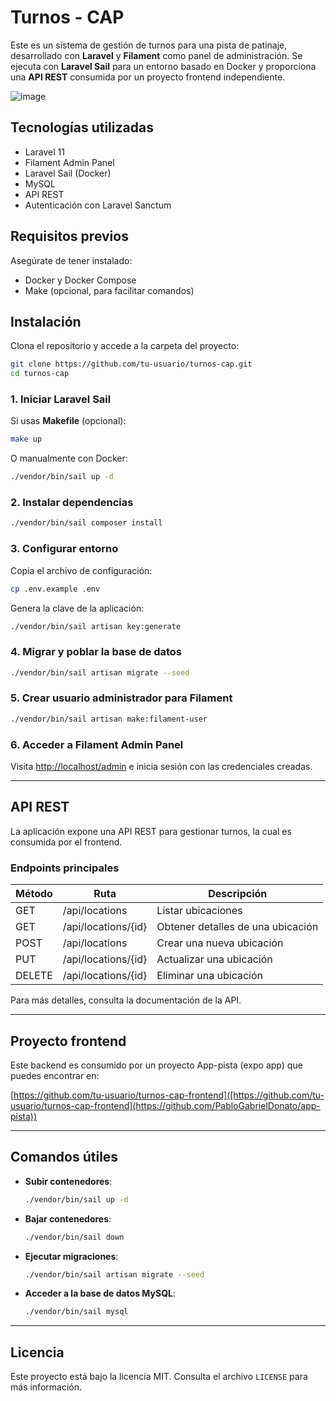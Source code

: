 # Turnos - CAP

Este es un sistema de gestión de turnos para una pista de patinaje, desarrollado con **Laravel** y **Filament** como panel de administración. Se ejecuta con **Laravel Sail** para un entorno basado en Docker y proporciona una **API REST** consumida por un proyecto frontend independiente.

![image](https://github.com/user-attachments/assets/3327316b-57be-49ab-acc1-6619677ee485)


## Tecnologías utilizadas

- Laravel 11
- Filament Admin Panel
- Laravel Sail (Docker)
- MySQL
- API REST
- Autenticación con Laravel Sanctum

## Requisitos previos

Asegúrate de tener instalado:

- Docker y Docker Compose
- Make (opcional, para facilitar comandos)

## Instalación

Clona el repositorio y accede a la carpeta del proyecto:

```sh
git clone https://github.com/tu-usuario/turnos-cap.git
cd turnos-cap
```

### 1. Iniciar Laravel Sail

Si usas **Makefile** (opcional):
```sh
make up
```

O manualmente con Docker:
```sh
./vendor/bin/sail up -d
```

### 2. Instalar dependencias

```sh
./vendor/bin/sail composer install
```

### 3. Configurar entorno

Copia el archivo de configuración:
```sh
cp .env.example .env
```
Genera la clave de la aplicación:
```sh
./vendor/bin/sail artisan key:generate
```

### 4. Migrar y poblar la base de datos

```sh
./vendor/bin/sail artisan migrate --seed
```

### 5. Crear usuario administrador para Filament

```sh
./vendor/bin/sail artisan make:filament-user
```

### 6. Acceder a Filament Admin Panel

Visita [http://localhost/admin](http://localhost/admin) e inicia sesión con las credenciales creadas.

---

## API REST

La aplicación expone una API REST para gestionar turnos, la cual es consumida por el frontend.

### Endpoints principales

| Método | Ruta | Descripción |
|--------|------|-------------|
| GET | /api/locations | Listar ubicaciones |
| GET | /api/locations/{id} | Obtener detalles de una ubicación |
| POST | /api/locations | Crear una nueva ubicación |
| PUT | /api/locations/{id} | Actualizar una ubicación |
| DELETE | /api/locations/{id} | Eliminar una ubicación |

Para más detalles, consulta la documentación de la API.

---

## Proyecto frontend

Este backend es consumido por un proyecto App-pista (expo app) que puedes encontrar en:

[https://github.com/tu-usuario/turnos-cap-frontend]([https://github.com/tu-usuario/turnos-cap-frontend](https://github.com/PabloGabrielDonato/app-pista))

---

## Comandos útiles

- **Subir contenedores**:
  ```sh
  ./vendor/bin/sail up -d
  ```
- **Bajar contenedores**:
  ```sh
  ./vendor/bin/sail down
  ```
- **Ejecutar migraciones**:
  ```sh
  ./vendor/bin/sail artisan migrate --seed
  ```
- **Acceder a la base de datos MySQL**:
  ```sh
  ./vendor/bin/sail mysql
  ```

---

## Licencia

Este proyecto está bajo la licencia MIT. Consulta el archivo `LICENSE` para más información.

